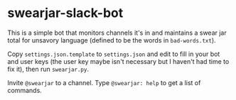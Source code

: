 # swearjar-slack-bot

This is a simple bot that monitors channels it's in and maintains a swear jar total 
for unsavory language (defined to be the words in ```bad-words.txt```).

Copy ```settings.json.template``` to ```settings.json``` and edit to fill in your bot and user keys
(the user key maybe isn't necessary but I haven't had time to fix it), then run ```swearjar.py```.

Invite ```@swearjar``` to a channel. Type ```@swearjar: help``` to get a list of commands.
